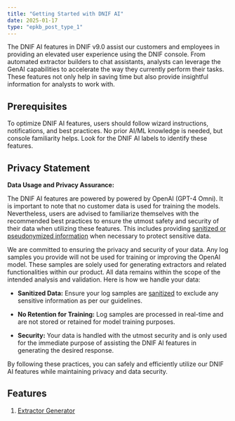 ```yaml
---
title: "Getting Started with DNIF AI"
date: 2025-01-17
type: "epkb_post_type_1"
---
```


The DNIF AI features in DNIF v9.0 assist our customers and employees in providing an elevated user experience using the DNIF console. From automated extractor builders to chat assistants, analysts can leverage the GenAI capabilities to accelerate the way they currently perform their tasks. These features not only help in saving time but also provide insightful information for analysts to work with.

## **Prerequisites**

  
To optimize DNIF AI features, users should follow wizard instructions, notifications, and best practices. No prior AI/ML knowledge is needed, but console familiarity helps. Look for the DNIF AI labels to identify these features.

## **Privacy Statement**

  
**Data Usage and Privacy Assurance:**

The DNIF AI features are powered by powered by OpenAI (GPT-4 Omni). It is important to note that no customer data is used for training the models. Nevertheless, users are advised to familiarize themselves with the recommended best practices to ensure the utmost safety and security of their data when utilizing these features. This includes providing [sanitized or pseudonymized information](https://dnif.it/kb/data-ingestion/extractors/guidelines-for-sanitizing-log-samples/) when necessary to protect sensitive data.

We are committed to ensuring the privacy and security of your data. Any log samples you provide will not be used for training or improving the OpenAI model. These samples are solely used for generating extractors and related functionalities within our product. All data remains within the scope of the intended analysis and validation. Here is how we handle your data:

- **Sanitized Data:** Ensure your log samples are [sanitized](https://dnif.it/kb/data-ingestion/extractors/guidelines-for-sanitizing-log-samples/) to exclude any sensitive information as per our guidelines.

- **No Retention for Training:** Log samples are processed in real-time and are not stored or retained for model training purposes.

- **Security:** Your data is handled with the utmost security and is only used for the immediate purpose of assisting the DNIF AI features in generating the desired response.

By following these practices, you can safely and efficiently utilize our DNIF AI features while maintaining privacy and data security.

## **Features**

1. [Extractor Generator](https://dnif.it/kb/dnif-ai/extractor-generator/extractor-generator-overview/)

